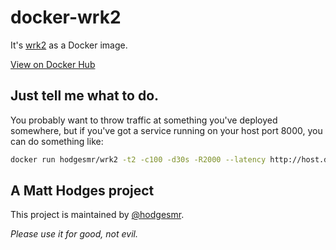 # docker-wrk2

It's [wrk2](https://github.com/giltene/wrk2) as a Docker image.

[View on Docker Hub](https://hub.docker.com/r/hodgesmr/wrk2)

## Just tell me what to do.

You probably want to throw traffic at something you've deployed somewhere, but if you've got a service running on your host port 8000, you can do something like:

```sh
docker run hodgesmr/wrk2 -t2 -c100 -d30s -R2000 --latency http://host.docker.internal:8000
```

## A Matt Hodges project

This project is maintained by [@hodgesmr](http://twitter.com/hodgesmr).

_Please use it for good, not evil._
